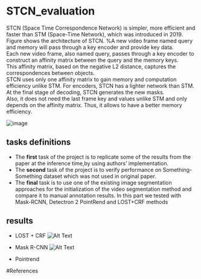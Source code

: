 # STCN_evaluation

STCN (Space Time Correspondence Network) is simpler, more efficient and faster than STM (Space-Time Network), which was introduced in 2019. 
<br /> Figure shows the architecture of STCN. %A new video frame named query and memory will pass through a key encoder and provide key data.
<br />Each new video frame, also named query, passes through a key encoder to construct an affinity matrix between the query and the memory keys.
<br />This affinity matrix, based on the negative L2 distance, captures the correspondences between objects.
<br />STCN uses only one affinity matrix to gain memory and computation efficiency unlike STM. For encoders, STCN has a lighter network than STM.
<br />At the final stage of decoding, STCN generates the new masks. 
<br />Also, it does not need the last frame key and values unlike STM and only depends on the affinity matrix. Thus, it allows to have a better memory efficiency. 

![image](https://user-images.githubusercontent.com/80272042/151388126-7b74983e-a117-4139-9599-d62f4873f9f5.png)


## tasks definitions

* The **first** task of the project is to replicate some of the results from the paper at the inference time,by using authors’ implementation.
* The **second** task of the project is to verify performance on Something-Something dataset which was not used in original paper.
* The **final** task is to use one of the existing image segmentation approaches for the initialization of the video segmentation method and compare it to manual annotation results. In this part we tested with Mask-RCNN, Detectron 2 PointRend and LOST+CRF methods

## results

* LOST + CRF
![Alt Text](https://media.giphy.com/media/UsPALjbeJwppExZ9T6/giphy.gif)

* Mask R-CNN
![Alt Text](https://media.giphy.com/media/lDBj61kILs19YEwHbd/giphy.gif)

* Pointrend

#References

